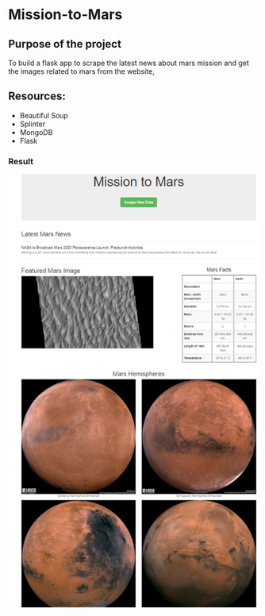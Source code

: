 # Mission-to-Mars

## Purpose of the project

To build a flask app to scrape the latest news about mars mission and get the images related to mars from  the website,

## Resources:
- Beautiful Soup
- Splinter
- MongoDB
- Flask



### Result

![result](https://github.com/11nithin/Mission-to-Mars/blob/main/resources/result.PNG)
